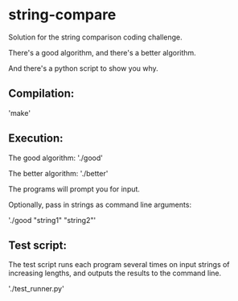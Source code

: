 # string-compare
Solution for the string comparison coding challenge.

There's a good algorithm, and there's a better algorithm.

And there's a python script to show you why.

## Compilation:

'make'

## Execution:

The good algorithm: './good'

The better algorithm: './better'

The programs will prompt you for input.

Optionally, pass in strings as command line arguments:

'./good "string1" "string2"'

## Test script:
The test script runs each program several times on input strings of increasing lengths, and outputs the results to the command line.

'./test_runner.py'
